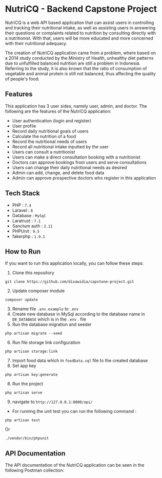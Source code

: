 # NutriCQ - Backend Capstone Project

NutriCQ is a web API based application that can assist users in 
controlling and tracking their nutritional intake, 
as well as assisting users in answering their questions 
or complaints related to nutrition by consulting directly
with a nutritionist. With that, users will be more 
educated and more concerned with their nutritional 
adequacy.

The creation of NutriCQ application came from a problem, 
where based on a 2014 study conducted by the Ministry of 
Health, unhealthy diet patterns due to unfulfilled balanced 
nutrition are still a problem in Indonesia. Referring to 
the study, it is also known that the ratio of consumption 
of vegetable and animal protein is still not balanced, 
thus affecting the quality of people's food.

## Features
This application has 3 user sides, namely user, admin, and doctor. The following are the features of the NutriCQ application:
- User authentication (login and register)
- User profile
- Record daily nutritional goals of users
- Calculate the nutrition of a food
- Record the nutritional needs of users
- Record all nutritional intake inputted by the user
- Users can consult a nutritionist
- Users can make a direct consultation booking with a nutritionist
- Doctors can approve bookings from users and serve consultations
- Users can change their daily nutritional needs as desired
- Admin can add, change, and delete food data
- Admin can approve prospective doctors who register in this application

## Tech Stack
* PHP : `7.4`
* Laravel : `8`
* Database : `MySql`
* Laratrust : `7.1`
* Sanctum auth : `2.11`
* PHPUnit : `9.5`
* fakerphp : `1.9.1`

## How to Run

If you want to run this application locally, you can follow these steps:
1. Clone this repository
 ```
git clone https://github.com/divawidia/capstone-project.git
```
2. Update composer module
```
composer update
```
3. Rename file `.env.example` to `.env`
4. Create new database in MySql according to the database name in `DB_DATABASE` which is in the `.env` . file
5. Run the database migration and seeder 
```
php artisan migrate --seed
```
6. Run file storage link configuration
```
php artisan storage:link
```
7. Import food data which in `foodData.sql` file to the created database
8. Set app key
```
php artisan key:generate
```
8. Run the project
```
php artisan serve
```
9. navigate to `http://127.0.0.1:8000/api/`

* For running the unit test you can run the following command :
```
php artisan test
```
Or
```
./vendor/bin/phpunit
```
## API Documentation
The API documentation of the NutriCQ application can be seen in the following Postman collection:
